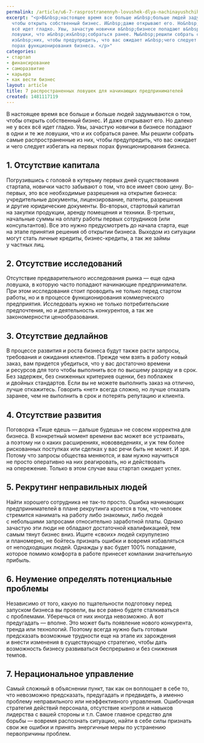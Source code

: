 ```yaml
---
permalink: /article/u6-7-rasprostranennyh-lovushek-dlya-nachinayushchih-predprinimateley
excerpt: "<p>В&nbsp;настоящее время все больше и&nbsp;больше людей задумываются о&nbsp;том,
  чтобы открыть собственный бизнес. И&nbsp;даже открывают его. Но&nbsp;далеко не&nbsp;у&nbsp;всех
  всё идет гладко. Увы, зачастую новички в&nbsp;бизнесе попадают в&nbsp;одни и&nbsp;те&nbsp;же
  ловушки, что и&nbsp;их&nbsp;собраться ранее. Мы&nbsp;решили собрать самые распространенные
  из&nbsp;них, чтобы предупредить, что вас ожидает и&nbsp;чего следует избегать на&nbsp;первых
  порах функционирования бизнеса. </p>"
categories:
- стартап
- финансирование
- саморазвитие
- карьера
- как вести бизнес
layout: article
title: 7 распространенных ловушек для начинающих предпринимателей
created: 1481117119
---
```

В настоящее время все больше и больше людей задумываются о том, чтобы открыть собственный бизнес. И даже открывают его. Но далеко не у всех всё идет гладко. Увы, зачастую новички в бизнесе попадают в одни и те же ловушки, что и их собраться ранее. Мы решили собрать самые распространенные из них, чтобы предупредить, что вас ожидает и чего следует избегать на первых порах функционирования бизнеса.

## 1. Отсутствие капитала ##

Погрузившись с головой в кутерьму первых дней существования стартапа, новички часто забывают о том, что все имеет свою цену. Во-первых, это все необходимые разрешения на открытие бизнеса: учредительные документы, лицензирование, патенты, разрешения и другие юридические документы. Во-вторых, стартовый капитал на закупки продукции, аренду помещения и техники. В-третьих, начальные суммы на оплату работы первых сотрудников (или консультантов). Все это нужно предусмотреть до начала старта, еще на этапе принятия решения об открытии бизнеса. Выходом из ситуации могут стать личные кредиты, бизнес-кредиты, а так же займы у частных лиц.

## 2. Отсутствие исследований ##

Отсутствие предварительного исследования рынка — еще одна ловушка, в которую часто попадают начинающие предприниматели. При этом исследования стоит проводить не только перед стартом работы, но и в процессе функционирования коммерческого предприятия. Исследовать нужно не только потребительские предпочтения, но и деятельность конкурентов, а так же закономерности ценообразования.

## 3. Отсутствие дедлайнов ##

В процессе развития и роста бизнеса будут также расти запросы, требования и ожидания клиентов. Прежде чем взять в работу новый заказ, вам придется убедиться, что у вас достаточно времени и ресурсов для того чтобы выполнить все по высшему разряду и в срок. Без задержек, без сниженных критериев оценки, без поблажек и двойных стандартов. Если вы не можете выполнить заказ на отлично, лучше откажитесь. Говорить «нет» всегда сложно, но лучше отказать заранее, чем не выполнить в срок и потерять репутацию и клиента.

## 4. Отсутствие развития ##

Поговорка «Тише едешь — дальше будешь» не совсем корректна для бизнеса. В конкретный момент времени вас может все устраивать, а поэтому ни о каких расширениях, нововведениях, и уж тем более рискованных поступках или сделках у вас речи быть не может. И зря. Потому что запросы общества меняются, и вам нужно научиться не просто оперативно на них реагировать, но и действовать на опережение. Только в этом случае ваш стартап ожидает успех.

## 5. Рекрутинг неправильных людей ##

Найти хорошего сотрудника не так-то просто. Ошибка начинающих предпринимателей в плане рекрутинга кроется в том, что человек стремится нанимать на работу либо знакомых, либо людей с небольшими запросами относительно заработной платы. Однако зачастую эти люди не обладают достаточной квалификацией, тем самым тянут бизнес вниз. Ищите «своих» людей скрупулезно и планомерно, не бойтесь признать ошибки и вовремя избавляться от неподходящих людей. Однажды у вас будет 100% попадание, которое помимо комфорта в работе принесет компании значительную прибыль.

## 6. Неумение определять потенциальные проблемы ##

Независимо от того, какую по тщательности подготовку перед запуском бизнеса вы провели, вы все равно будете сталкиваться с проблемами. Уберечься от них иногда невозможно. А вот предугадать — вполне. Это может быть появление нового конкурента, тренда или технологий. Поэтому всегда нужно быть готовым предсказать возможные трудности еще на этапе их зарождения и внести изменения в существующую стратегию, чтобы дать возможность бизнесу развиваться беспрерывно и без снижения темпов.

## 7. Нерациональное управление ##

Самый сложный в объяснении пункт, так как он воплощает в себе то, что невозможно предсказать, предугадать и предвидеть, а именно проблему неправильного или неэффективного управления. Ошибочная стратегия действий персонала, отсутствие контроля и навыков лидерства с вашей стороны и т.п. Самое главное средство для борьбы — вовремя распознать ситуацию, найти в себе силы признать свои же ошибки и принять энергичные меры по устранению первопричины проблем.
